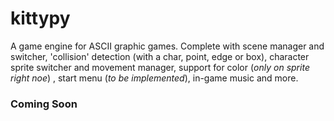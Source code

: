 # kittypy
A game engine for ASCII graphic games.
Complete with scene manager and switcher, 'collision' detection (with a char, point, edge or box), character sprite switcher and movement manager, support for color (*only on sprite right noe*) , start menu (*to be implemented*), in-game music and more.
### Coming Soon
